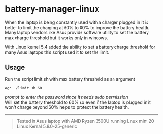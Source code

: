 # battery-manager-linux

When the laptop is being constantly used with a charger plugged in it is better to limit the charging at 60% to 80% to improve the battery health.
Many laptop vendors like Asus provide software utility to set the battery max charge threshold but it works only in windows.

With Linux kernel 5.4 added the ability to set a battery charge threshold for many Asus laptops this script used it to set the limit.

## Usage
Run the script limit.sh with max battery threshold as an argument

`eg: ./limit.sh 60`

*prompt to enter the password since it needs sudo permission*\
Will set the battery threshold to 60% so even if the laptop is plugged in it won't charge beyond 60% helps to protect the battery health.


-----
>Tested in Asus laptop with AMD Ryzen 3500U running Linux mint 20 Linux Kernal  5.8.0-25-generic 
